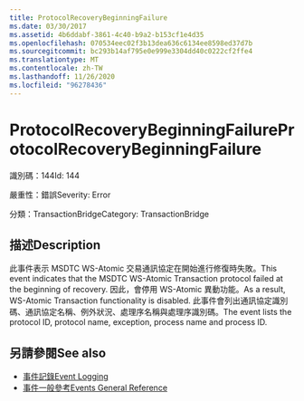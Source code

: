 ```yaml
---
title: ProtocolRecoveryBeginningFailure
ms.date: 03/30/2017
ms.assetid: 4b6ddabf-3861-4c40-b9a2-b153cf1e4d35
ms.openlocfilehash: 070534eec02f3b13dea636c6134ee8598ed37d7b
ms.sourcegitcommit: bc293b14af795e0e999e3304dd40c0222cf2ffe4
ms.translationtype: MT
ms.contentlocale: zh-TW
ms.lasthandoff: 11/26/2020
ms.locfileid: "96278436"
---
```

# <a name="protocolrecoverybeginningfailure"></a><span data-ttu-id="22bd1-102">ProtocolRecoveryBeginningFailure</span><span class="sxs-lookup"><span data-stu-id="22bd1-102">ProtocolRecoveryBeginningFailure</span></span>

<span data-ttu-id="22bd1-103">識別碼：144</span><span class="sxs-lookup"><span data-stu-id="22bd1-103">Id: 144</span></span>  
  
 <span data-ttu-id="22bd1-104">嚴重性：錯誤</span><span class="sxs-lookup"><span data-stu-id="22bd1-104">Severity: Error</span></span>  
  
 <span data-ttu-id="22bd1-105">分類：TransactionBridge</span><span class="sxs-lookup"><span data-stu-id="22bd1-105">Category: TransactionBridge</span></span>  
  
## <a name="description"></a><span data-ttu-id="22bd1-106">描述</span><span class="sxs-lookup"><span data-stu-id="22bd1-106">Description</span></span>  

 <span data-ttu-id="22bd1-107">此事件表示 MSDTC WS-Atomic 交易通訊協定在開始進行修復時失敗。</span><span class="sxs-lookup"><span data-stu-id="22bd1-107">This event indicates that the MSDTC WS-Atomic Transaction protocol failed at the beginning of recovery.</span></span> <span data-ttu-id="22bd1-108">因此，會停用 WS-Atomic 異動功能。</span><span class="sxs-lookup"><span data-stu-id="22bd1-108">As a result, WS-Atomic Transaction functionality is disabled.</span></span> <span data-ttu-id="22bd1-109">此事件會列出通訊協定識別碼、通訊協定名稱、例外狀況、處理序名稱與處理序識別碼。</span><span class="sxs-lookup"><span data-stu-id="22bd1-109">The event lists the protocol ID, protocol name, exception, process name and process ID.</span></span>  
  
## <a name="see-also"></a><span data-ttu-id="22bd1-110">另請參閱</span><span class="sxs-lookup"><span data-stu-id="22bd1-110">See also</span></span>

- [<span data-ttu-id="22bd1-111">事件記錄</span><span class="sxs-lookup"><span data-stu-id="22bd1-111">Event Logging</span></span>](index.md)
- [<span data-ttu-id="22bd1-112">事件一般參考</span><span class="sxs-lookup"><span data-stu-id="22bd1-112">Events General Reference</span></span>](events-general-reference.md)
